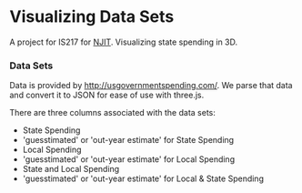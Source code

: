 Visualizing Data Sets
=============

A project for IS217 for [NJIT](http://njit.edu/). Visualizing state spending in 3D.

### Data Sets
Data is provided by <http://usgovernmentspending.com/>. We parse that data and convert it to JSON for ease of use with three.js.

There are three columns associated with the data sets:
- State Spending
- 'guesstimated' or 'out-year estimate' for State Spending
- Local Spending
- 'guesstimated' or 'out-year estimate' for Local Spending
- State and Local Spending
- 'guesstimated' or 'out-year estimate' for Local & State Spending